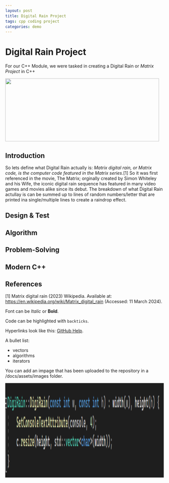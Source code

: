 ```yaml
---
layout: post
title: Digital Rain Project
tags: cpp coding project
categories: demo
---
```

# Digital Rain Project

For our C++ Module, we were tasked in creating a Digital Rain or _Matrix Project_ in C++

<img src="https://raw.githubusercontent.com/sarahMATU/DigiRainProject/main/docs/assets/images/matrix-rain.gif" width="489" height="200">

## Introduction
So lets define what Digital Rain actually is: _Matrix digital rain, or Matrix code, is the computer code featured in the Matrix series._[1] So it was first referenced in the movie, The Matrix; orginally created by Simon Whiteley and his Wife, the iconic digital rain sequence has featured in many video games and movies alike since its debut. The breakdown of what Digital Rain actullay is can be summed up to lines of random numbers/letter that are printed ina  single/multiple lines to create a raindrop effect.
## Design & Test
## Algorithm
## Problem-Solving
## Modern C++
## References
[1] Matrix digital rain (2023) Wikipedia. Available at: https://en.wikipedia.org/wiki/Matrix_digital_rain (Accessed: 11 March 2024). 











Font can be *Italic* or **Bold**.

Code can be highlighted with `backticks`.

Hyperlinks look like this: [GitHub Help](https://help.github.com/).

A bullet list:

- vectors
- algorithms
- iterators

You can add an impage that has been uploaded to the repository in a /docs/assets/images folder.

<img src="https://raw.githubusercontent.com/sarahMATU/DigiRainProject/main/docs/assets/images/DigiRain.png" width="900" height="300">
